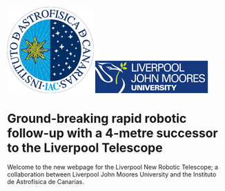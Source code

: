 ![text about an image](logo-iac.png) ![text about an image](ljmu_logo.png)

# Ground-breaking rapid robotic follow-up with a 4-metre successor to the Liverpool Telescope

Welcome to the new webpage for the Liverpool New Robotic Telescope; a collaboration between Liverpool John Moores University and the Instituto de Astrofísica de Canarias.
